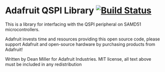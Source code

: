 # Adafruit QSPI Library [![Build Status](https://travis-ci.com/adafruit/Adafruit_QSPI.svg?branch=master)](https://travis-ci.com/adafruit/Adafruit_QSPI)

This is a library for interfacing with the QSPI peripheral on SAMD51 microcontrollers.

Adafruit invests time and resources providing this open source code, please support Adafruit and open-source hardware by purchasing products from Adafruit!

Written by Dean Miller for Adafruit Industries.
MIT license, all text above must be included in any redistribution
